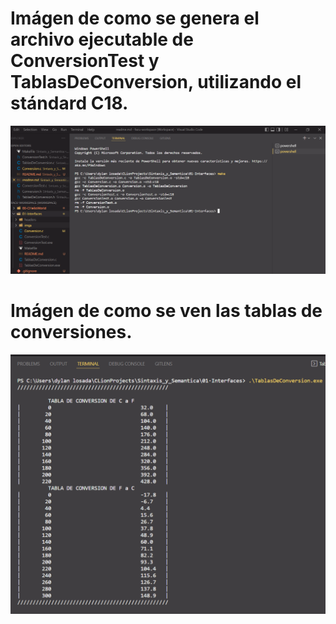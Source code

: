 <!-- @format -->

# Imágen de como se genera el archivo ejecutable de ConversionTest y TablasDeConversion, utilizando el stándard C18.

![](https://github.com/DylanLosada/SSL/blob/main/01-Interfaces/imgs/Contsruccion_makefile.png)

# Imágen de como se ven las tablas de conversiones.

![](https://github.com/DylanLosada/SSL/blob/main/01-Interfaces/imgs/Programa_ejecutado.png)
